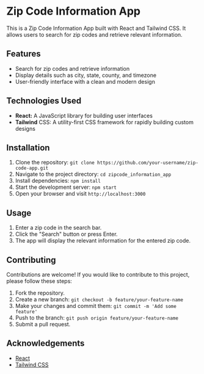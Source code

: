 # Zip Code Information App

This is a Zip Code Information App built with React and Tailwind CSS. It allows users to search for zip codes and retrieve relevant information.

## Features

- Search for zip codes and retrieve information
- Display details such as city, state, county, and timezone
- User-friendly interface with a clean and modern design

## Technologies Used

- __React:__ A JavaScript library for building user interfaces
- __Tailwind__ CSS: A utility-first CSS framework for rapidly building custom designs

## Installation

1. Clone the repository: `git clone https://github.com/your-username/zip-code-app.git`
2. Navigate to the project directory: `cd zipcode_information_app`
3. Install dependencies: `npm install`
4. Start the development server: `npm start`
5. Open your browser and visit `http://localhost:3000`

## Usage

1. Enter a zip code in the search bar.
2. Click the "Search" button or press Enter.
3. The app will display the relevant information for the entered zip code.

## Contributing

Contributions are welcome! If you would like to contribute to this project, please follow these steps:

1. Fork the repository.
2. Create a new branch: `git checkout -b feature/your-feature-name`
3. Make your changes and commit them: `git commit -m 'Add some feature'`
4. Push to the branch: `git push origin feature/your-feature-name`
5. Submit a pull request.

## Acknowledgements

- [React](https://reactjs.org/)
- [Tailwind CSS](https://tailwindcss.com/)
